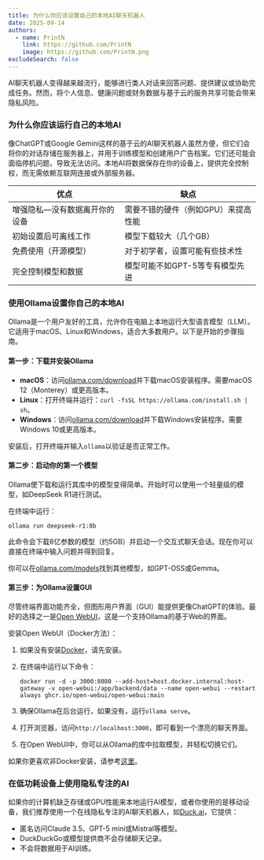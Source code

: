 ```yaml
---
title: 为什么你应该设置自己的本地AI聊天机器人
date: 2025-09-14
authors:
  - name: PrintN
    link: https://github.com/PrintN
    image: https://github.com/PrintN.png
excludeSearch: false
---
```

AI聊天机器人变得越来越流行，能够进行类人对话来回答问题、提供建议或协助完成任务。然而，将个人信息、健康问题或财务数据与基于云的服务共享可能会带来隐私风险。

### 为什么你应该运行自己的本地AI
像ChatGPT或Google Gemini这样的基于云的AI聊天机器人虽然方便，但它们会将你的对话存储在服务器上，并用于训练模型和创建用户广告档案。它们还可能会面临停机问题，导致无法访问。本地AI将数据保存在你的设备上，提供完全控制权，而无需依赖互联网连接或外部服务器。

| 优点              | 缺点                  |
| --------------- | ------------------- |
| 增强隐私—没有数据离开你的设备 | 需要不错的硬件（例如GPU）来提高性能 |
| 初始设置后可离线工作      | 模型下载较大（几个GB）        |
| 免费使用（开源模型）      | 对于初学者，设置可能有些技术性     |
| 完全控制模型和数据       | 模型可能不如GPT-5等专有模型先进  |

### 使用Ollama设置你自己的本地AI
Ollama是一个用户友好的工具，允许你在电脑上本地运行大型语言模型（LLM）。它适用于macOS、Linux和Windows，适合大多数用户。以下是开始的步骤指南。

#### 第一步：下载并安装Ollama
- **macOS**：访问[ollama.com/download](https://ollama.com/download)并下载macOS安装程序。需要macOS 12（Monterey）或更高版本。
- **Linux**：打开终端并运行：`curl -fsSL https://ollama.com/install.sh | sh`。
- **Windows**：访问[ollama.com/download](https://ollama.com/download)并下载Windows安装程序。需要Windows 10或更高版本。

安装后，打开终端并输入`ollama`以验证是否正常工作。

#### 第二步：启动你的第一个模型
Ollama使下载和运行其库中的模型变得简单。开始时可以使用一个轻量级的模型，如DeepSeek R1进行测试。

在终端中运行：
```
ollama run deepseek-r1:8b
```

此命令会下载8亿参数的模型（约5GB）并启动一个交互式聊天会话。现在你可以直接在终端中输入问题并得到回复。

你可以在[ollama.com/models](https://ollama.com/models)找到其他模型，如GPT-OSS或Gemma。

#### 第三步：为Ollama设置GUI
尽管终端界面功能齐全，但图形用户界面（GUI）能提供更像ChatGPT的体验。最好的选择之一是[Open WebUI](https://docs.openwebui.com/)，这是一个支持Ollama的基于Web的界面。

安装Open WebUI（Docker方法）：

1. 如果没有安装[Docker](https://www.docker.com/)，请先安装。
2. 在终端中运行以下命令：

   ```
   docker run -d -p 3000:8080 --add-host=host.docker.internal:host-gateway -v open-webui:/app/backend/data --name open-webui --restart always ghcr.io/open-webui/open-webui:main
   ```
3. 确保Ollama在后台运行，如果没有，运行`ollama serve`。
4. 打开浏览器，访问`http://localhost:3000`，即可看到一个漂亮的聊天界面。
5. 在Open WebUI中，你可以从Ollama的库中拉取模型，并轻松切换它们。

如果你更喜欢非Docker安装，请参考[这里](https://docs.openwebui.com/#manual-installation)。

### 在低功耗设备上使用隐私专注的AI
如果你的计算机缺乏存储或GPU性能来本地运行AI模型，或者你使用的是移动设备，我们推荐使用一个在线隐私专注的AI聊天机器人，如[Duck.ai](https://duck.ai)，它提供：
- 匿名访问Claude 3.5、GPT-5 mini或Mistral等模型。
- DuckDuckGo或模型提供商不会存储聊天记录。
- 不会将数据用于AI训练。
